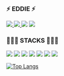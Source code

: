 ### ⚡️ EDDIE ⚡️
<!-- github insta medium gmail-->
<a href="https://github.com/JustEddie"><img src="https://img.shields.io/badge/github-181717?style=for-the-badge&logo=GitHub&logoColor=white"/>
</a>
<a href="https://www.instagram.com/eddie_yj/"><img src="https://img.shields.io/badge/instagram-E4405F?style=for-the-badge&logo=Instagram&logoColor=white">
</a>
<a href="https://medium.com/@skdpwls830"><img src="https://img.shields.io/badge/medium-000000?style=for-the-badge&logo=Medium&logoColor=white"/></a>
<a href="skdpwls830@gmai.com"><img src="https://img.shields.io/badge/gmail-EA4335?style=for-the-badge&logo=Gmail&logoColor=white"/></a>

### 🧑🏻‍💻 STACKS 🧑🏻‍💻
<!-- html css js -->
<img src="https://img.shields.io/badge/-ReactJs-61DAFB?style=for-the-badge&logo=react&logoColor=white">
<img src="https://img.shields.io/badge/html-E34F26?style=for-the-badge&logo=HTML5&logoColor=white">
<img src="https://img.shields.io/badge/css-1572B6?style=for-the-badge&logo=CSS3&logoColor=white">
<img src="https://img.shields.io/badge/javascript-F7DF1E?style=for-the-badge&logo=JavaScript&logoColor=black">
<img src="https://img.shields.io/badge/Ruby-CC342D?style=for-the-badge&logo=ruby&logoColor=white">
<img src="https://img.shields.io/badge/RubyOnRails-CC0000?style=for-the-badge&logo=rubyonrails&logoColor=white">
<img src="https://img.shields.io/badge/SQLite-003B57?style=for-the-badge&logo=SQLite&logoColor=white">


[![Top Langs](https://github-readme-stats.vercel.app/api/top-langs/?username=justeddie&layout=compact)](https://github.com/justeddie/github-readme-stats)

